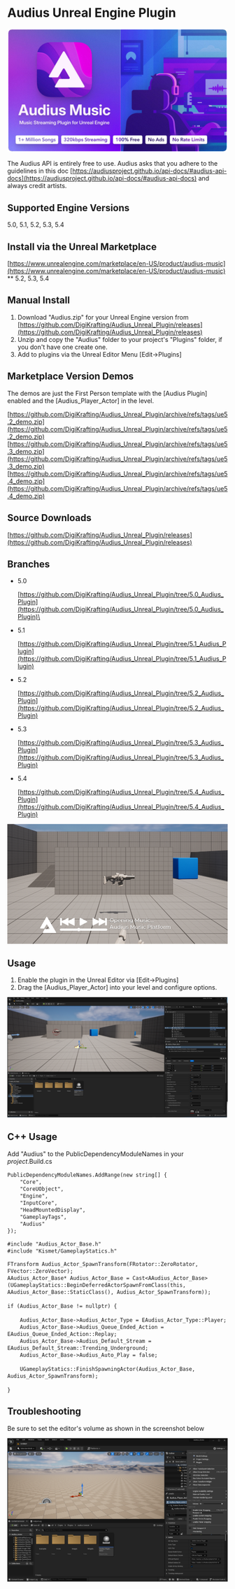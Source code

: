 # Audius Unreal Engine Plugin
![banner.png](screenshots/banner.png)

The Audius API is entirely free to use. Audius asks that you adhere to the guidelines in this doc [https://audiusproject.github.io/api-docs/#audius-api-docs](https://audiusproject.github.io/api-docs/#audius-api-docs) and always credit artists.

## Supported Engine Versions

5.0, 5.1, 5.2, 5.3, 5.4

## Install via the Unreal Marketplace

[https://www.unrealengine.com/marketplace/en-US/product/audius-music](https://www.unrealengine.com/marketplace/en-US/product/audius-music) ** 5.2, 5.3, 5.4

## Manual Install 

1. Download "Audius.zip" for your Unreal Engine version from [https://github.com/DigiKrafting/Audius_Unreal_Plugin/releases](https://github.com/DigiKrafting/Audius_Unreal_Plugin/releases)
2. Unzip and copy the "Audius" folder to your project's "Plugins" folder, if you don't have one create one.
3. Add to plugins via the Unreal Editor Menu [Edit->Plugins]

## Marketplace Version Demos
	
The demos are just the First Person template with the [Audius Plugin] enabled and the [Audius_Player_Actor] in the level.

[https://github.com/DigiKrafting/Audius_Unreal_Plugin/archive/refs/tags/ue5.2_demo.zip](https://github.com/DigiKrafting/Audius_Unreal_Plugin/archive/refs/tags/ue5.2_demo.zip)
[https://github.com/DigiKrafting/Audius_Unreal_Plugin/archive/refs/tags/ue5.3_demo.zip](https://github.com/DigiKrafting/Audius_Unreal_Plugin/archive/refs/tags/ue5.3_demo.zip)
[https://github.com/DigiKrafting/Audius_Unreal_Plugin/archive/refs/tags/ue5.4_demo.zip](https://github.com/DigiKrafting/Audius_Unreal_Plugin/archive/refs/tags/ue5.4_demo.zip)

## Source Downloads

[https://github.com/DigiKrafting/Audius_Unreal_Plugin/releases](https://github.com/DigiKrafting/Audius_Unreal_Plugin/releases)

## Branches

* 5.0
  
	[https://github.com/DigiKrafting/Audius_Unreal_Plugin/tree/5.0_Audius_Plugin](https://github.com/DigiKrafting/Audius_Unreal_Plugin/tree/5.0_Audius_Plugin)\
	
* 5.1 

	[https://github.com/DigiKrafting/Audius_Unreal_Plugin/tree/5.1_Audius_Plugin](https://github.com/DigiKrafting/Audius_Unreal_Plugin/tree/5.1_Audius_Plugin)

* 5.2

	[https://github.com/DigiKrafting/Audius_Unreal_Plugin/tree/5.2_Audius_Plugin](https://github.com/DigiKrafting/Audius_Unreal_Plugin/tree/5.2_Audius_Plugin)

* 5.3

	[https://github.com/DigiKrafting/Audius_Unreal_Plugin/tree/5.3_Audius_Plugin](https://github.com/DigiKrafting/Audius_Unreal_Plugin/tree/5.3_Audius_Plugin)

* 5.4

	[https://github.com/DigiKrafting/Audius_Unreal_Plugin/tree/5.4_Audius_Plugin](https://github.com/DigiKrafting/Audius_Unreal_Plugin/tree/5.4_Audius_Plugin)

![main.png](screenshots/main.png)

## Usage

1. Enable the plugin in the Unreal Editor via [Edit->Plugins]
2. Drag the [Audius_Player_Actor] into your level and configure options.

![actor.png](screenshots/actor.png)

## C++ Usage

Add "Audius" to the PublicDependencyModuleNames in your *project*.Build.cs

```
PublicDependencyModuleNames.AddRange(new string[] {
    "Core",
    "CoreUObject",
    "Engine",
    "InputCore",
    "HeadMountedDisplay",
    "GameplayTags",
    "Audius"
});
```

```
#include "Audius_Actor_Base.h"
#include "Kismet/GameplayStatics.h" 
```

```
FTransform Audius_Actor_SpawnTransform(FRotator::ZeroRotator, FVector::ZeroVector);
AAudius_Actor_Base* Audius_Actor_Base = Cast<AAudius_Actor_Base>(UGameplayStatics::BeginDeferredActorSpawnFromClass(this, AAudius_Actor_Base::StaticClass(), Audius_Actor_SpawnTransform));

if (Audius_Actor_Base != nullptr) {
	
	Audius_Actor_Base->Audius_Actor_Type = EAudius_Actor_Type::Player;
	Audius_Actor_Base->Audius_Queue_Ended_Action = EAudius_Queue_Ended_Action::Replay;
	Audius_Actor_Base->Audius_Default_Stream = EAudius_Default_Stream::Trending_Underground;
	Audius_Actor_Base->Audius_Auto_Play = false;
	
	UGameplayStatics::FinishSpawningActor(Audius_Actor_Base, Audius_Actor_SpawnTransform);
	
}
```

## Troubleshooting

Be sure to set the editor's volume as shown in the screenshot below

![editor_volume.png](screenshots/editor_volume.png)

